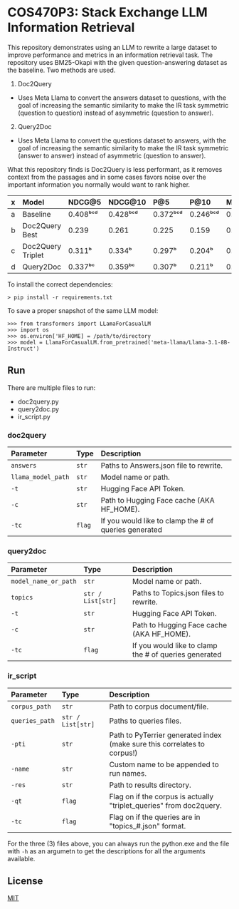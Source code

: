 # COS470P3: Stack Exchange LLM Information Retrieval

This repository demonstrates using an LLM to rewrite a large dataset to improve performance and metrics in an information retrieval task. The repository uses BM25-Okapi with the given question-answering dataset as the baseline. Two methods are used.
1. Doc2Query
- Uses Meta Llama to convert the answers dataset to questions, with the goal of increasing the semantic similarity to make the IR task symmetric (question to question) instead of asymmetric (question to answer).
2. Query2Doc
- Uses Meta Llama to convert the questions dataset to answers, with the goal of increasing the semantic similarity to make the IR task symmetric (answer to answer) instead of asymmetric (question to answer).

What this repository finds is Doc2Query is less performant, as it removes context from the passages and in some cases favors noise over the important information you normally would want to rank higher.

| x | Model | NDCG@5 | NDCG@10 | P@5 | P@10 | MAP | BPref | MRR |
|:- | :----  | :----- | :------ | :-- | :--- | :-- | :---- | :-- |
| a | Baseline   | 0.408ᵇᶜᵈ | 0.428ᵇᶜᵈ | 0.372ᵇᶜᵈ | 0.246ᵇᶜᵈ | 0.341ᵇᶜᵈ | nan | 0.708ᵇᶜᵈ |
| b | Doc2Query Best | 0.239 | 0.261 | 0.225 | 0.159 | 0.196 | nan | 0.485 |
| c | Doc2Query Triplet | 0.311ᵇ | 0.334ᵇ | 0.297ᵇ | 0.204ᵇ | 0.268ᵇ | nan | 0.581ᵇ |
| d | Query2Doc | 0.337ᵇᶜ | 0.359ᵇᶜ | 0.307ᵇ | 0.211ᵇ | 0.283ᵇ | nan | 0.607ᵇ |

To install the correct dependencies:

    > pip install -r requirements.txt

To save a proper snapshot of the same LLM model:

    >>> from transformers import LLamaForCasualLM
    >>> import os
    >>> os.environ['HF_HOME] = /path/to/directory
    >>> model = LlamaForCasualLM.from_pretrained('meta-llama/Llama-3.1-8B-Instruct')



## Run

There are multiple files to run:

- doc2query.py
- query2doc.py
- ir_script.py

### doc2query

| Parameter | Type     | Description                |
| :-------- | :------- | :------------------------- |
| `answers`    | `str` | Paths to Answers.json file to rewrite. |
| `llama_model_path`    | `str` | Model name or path. |
| `-t`    | `str` | Hugging Face API Token. |
| `-c`    | `str` | Path to Hugging Face cache (AKA HF_HOME). |
| `-tc`    | `flag` | If you would like to clamp the # of queries generated |

### query2doc

| Parameter | Type     | Description                |
| :-------- | :------- | :------------------------- |
| `model_name_or_path`    | `str` | Model name or path. |
| `topics`    | `str / List[str]` | Paths to Topics.json files to rewrite. |
| `-t`    | `str` | Hugging Face API Token. |
| `-c`    | `str` | Path to Hugging Face cache (AKA HF_HOME). |
| `-tc`    | `flag` | If you would like to clamp the # of queries generated |

### ir_script

| Parameter | Type     | Description                |
| :-------- | :------- | :------------------------- |
| `corpus_path`    | `str` | Path to corpus document/file. |
| `queries_path`    | `str / List[str]` | Paths to queries files. |
| `-pti`    | `str` | Path to PyTerrier generated index (make sure this correlates to corpus!) |
| `-name`    | `str` | Custom name to be appended to run names. |
| `-res`    | `str` | Path to results directory. |
| `-qt`    | `flag` | Flag on if the corpus is actually "triplet_queries" from doc2query. |
| `-tc`    | `flag` | Flag on if the queries are in "topics_#.json" format. |

For the three (3) files above, you can always run the python.exe and the file with `-h` as an argumetn to get the descriptions for all the arguments available. 

## License

[MIT](https://choosealicense.com/licenses/mit/)
